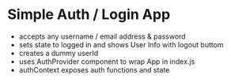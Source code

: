 # Simple Auth / Login App

- accepts any username / email address & password
- sets state to logged in and shows User Info with logout buttom
- creates a dummy userId
- uses AuthProvider component to wrap App in index.js
- authContext exposes auth functions and state
